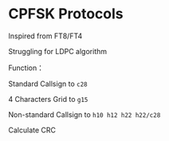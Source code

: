 # CPFSK Protocols
Inspired from FT8/FT4

Struggling for LDPC algorithm

Function：

Standard Callsign to `c28`

4 Characters Grid to `g15`

Non-standard Callsign to `h10 h12 h22 h22/c28`

Calculate CRC
